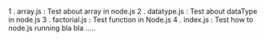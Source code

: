 1 . array.js : Test about array in node.js
2 . datatype.js : Test about dataType in node.js
3 . factorial.js : Test function in Node.js
4 . index.js : Test how to node.js running
bla bla .....